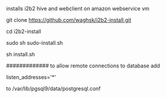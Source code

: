 installs i2b2 hive and webclient on amazon webservice vm

git clone https://github.com/waghsk/i2b2-install.git

cd i2b2-install

sudo sh sudo-install.sh

sh install.sh

#############
to allow remote connections to database add 

listen_addresses='*'

to /var/lib/pgsql9/data/postgresql.conf
